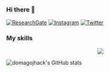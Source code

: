 ### Hi there 👋

[![ResearchGate](https://img.shields.io/badge/ResearchGate-00CCBB?style=for-the-badge&logo=ResearchGate&logoColor=white)](https://www.researchgate.net/profile/Domagoj-Hackenberger-Kutuzovic)
[![Instagram](https://img.shields.io/badge/Instagram-%23E4405F.svg?style=for-the-badge&logo=Instagram&logoColor=white)](https://www.instagram.com/domagojh/)
[![Twitter](https://img.shields.io/badge/Twitter-%231DA1F2.svg?style=for-the-badge&logo=Twitter&logoColor=white)](https://twitter.com/DomagojKH)


### My skills 

<p align="center">
  <a href="https://skillicons.dev">
    <img src="https://skillicons.dev/icons?i=git,github,py,docker,rust,blender,flask,godot,md,mongodb,nginx,npm,opencv,pytorch,r,tensorflow,vscode,linux,windows,apple&perline=5" />
  </a>
</p>


![domagojhack's GitHub stats](https://github-readme-stats.vercel.app/api?username=domagojhack&show_icons=true&theme=radical&hide_rank=true)
